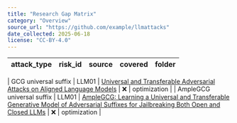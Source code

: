 ```yaml
---
title: "Research Gap Matrix"
category: "Overview"
source_url: "https://github.com/example/llmattacks"
date_collected: 2025-06-18
license: "CC-BY-4.0"
---
```


| attack_type | risk_id | source | covered | folder |
|-------------|---------|--------|---------|--------|

<!-- rows will be added in subsequent steps -->

| GCG universal suffix | LLM01 | [Universal and Transferable Adversarial Attacks on Aligned Language Models](https://arxiv.org/abs/2307.15043) | ❌ | optimization |
| AmpleGCG universal suffix | LLM01 | [AmpleGCG: Learning a Universal and Transferable Generative Model of Adversarial Suffixes for Jailbreaking Both Open and Closed LLMs](https://arxiv.org/abs/2404.07921) | ❌ | optimization |

